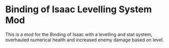 # Binding of Isaac Levelling System Mod

This is a mod for the Binding of Isaac with a levelling and stat system, overhauled numerical health and increased enemy damage based on level.
